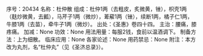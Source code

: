 序号：20434
名称：杜仲散
组成：杜仲1两（去粗皮，炙微黄，锉），枳壳1两（麸炒微黄，去瓤），马芹子1两（微炒），萆薢1两（锉），续断1两，橘子仁1两，牛膝1两（去苗），牵牛子1两（微炒）。
出处：《圣惠》卷四十四。
主治：腰痛，膝疼痛。
加减：None
功效：None
用法用量：每服2钱，食前以温酒调下。
制备方法：上为细散。
临床应用：None
各家论述：None
用药禁忌：None
附注：本方改为丸剂，名“杜仲丸”（见《圣济总录》）。
